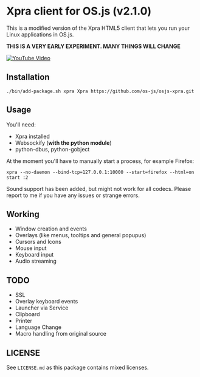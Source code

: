 # Xpra client for OS.js (v2.1.0)

This is a modified version of the Xpra HTML5 client that lets you run your Linux applications in OS.js.

**THIS IS A VERY EARLY EXPERIMENT. MANY THINGS WILL CHANGE**

[![YouTube Video](https://img.youtube.com/vi/c0safRR0ldM/0.jpg)](https://www.youtube.com/watch?v=c0safRR0ldM)

## Installation

```
./bin/add-package.sh xpra Xpra https://github.com/os-js/osjs-xpra.git
```

## Usage

You'll need:

* Xpra installed
* Websockify (**with the python module**)
* python-dbus, python-gobject

At the moment you'll have to manually start a process, for example Firefox:

```
xpra --no-daemon --bind-tcp=127.0.0.1:10000 --start=firefox --html=on start :2
```

Sound support has been added, but might not work for all codecs. Please report to me if you have any issues or strange errors.

## Working

* Window creation and events
* Overlays (like menus, tooltips and general popupus)
* Cursors and Icons
* Mouse input
* Keyboard input
* Audio streaming

## TODO

* SSL
* Overlay keyboard events
* Launcher via Service
* Clipboard
* Printer
* Language Change
* Macro handling from original source

## LICENSE

See `LICENSE.md` as this package contains mixed licenses.
